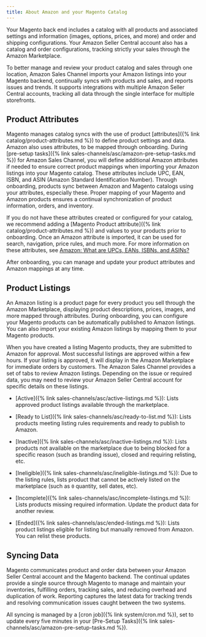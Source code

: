 ```yaml
---
title: About Amazon and your Magento Catalog
---
```


Your Magento back end includes a catalog with all products and associated settings and information (images, options, prices, and more) and order and shipping configurations. Your Amazon Seller Central account also has a catalog and order configurations, tracking strictly your sales through the Amazon Marketplace.

To better manage and review your product catalog and sales through one location, Amazon Sales Channel imports your Amazon listings into your Magento backend, continually syncs with products and sales, and reports issues and trends. It supports integrations with multiple Amazon Seller Central accounts, tracking all data through the single interface for multiple storefronts.

## Product Attributes

Magento manages catalog syncs with the use of product [attributes]({% link catalog/product-attributes.md %}) to define product settings and data. Amazon also uses attributes, to be mapped through onboarding. During [pre-setup tasks]({% link sales-channels/asc/amazon-pre-setup-tasks.md %}) for Amazon Sales Channel, you will define additional Amazon attributes if needed to ensure correct product mappings when importing your Amazon listings into your Magento catalog. These attributes include UPC, EAN, ISBN, and ASIN (Amazon Standard Identification Number). Through onboarding, products sync between Amazon and Magento catalogs using your attributes, especially these. Proper mapping of your Magento and Amazon products ensures a continual synchronization of product information, orders, and inventory.

If you do not have these attributes created or configured for your catalog, we recommend adding a [Magento Product attribute]({% link catalog/product-attributes.md %}) and values to your products prior to onboarding. Once an Amazon attribute is imported, it can be used for search, navigation, price rules, and much more. For more information on these attributes, see [Amazon: What are UPCs, EANs, ISBNs. and ASINs?][1]

After onboarding, you can manage and update your product attributes and Amazon mappings at any time.

## Product Listings

An Amazon listing is a product page for every product you sell through the Amazon Marketplace, displaying product descriptions, prices, images, and more mapped through attributes. During onboarding, you can configure your Magento products can be automatically published to Amazon listings. You can also import your existing Amazon listings by mapping them to your Magento products.

When you have created a listing Magento products, they are submitted to Amazon for approval. Most successful listings are approved within a few hours. If your listing is approved, it will display in the Amazon Marketplace for immediate orders by customers. The Amazon Sales Channel provides a set of tabs to review Amazon listings. Depending on the issue or required data, you may need to review your Amazon Seller Central account for specific details on these listings.

- [Active]({% link sales-channels/asc/active-listings.md %}): Lists approved product listings available through the marketplace.

- [Ready to List]({% link sales-channels/asc/ready-to-list.md %}): Lists products meeting listing rules requirements and ready to publish to Amazon.

- [Inactive]({% link sales-channels/asc/inactive-listings.md %}): Lists products not available on the marketplace due to being blocked for a specific reason (such as branding issue), closed and requiring relisting, etc.

- [Ineligible]({% link sales-channels/asc/ineligible-listings.md %}): Due to the listing rules, lists product that cannot be actively listed on the marketplace (such as `0` quantity, sell dates, etc).

- [Incomplete]({% link sales-channels/asc/incomplete-listings.md %}): Lists products missing required information. Update the product data for another review.

- [Ended]({% link sales-channels/asc/ended-listings.md %}): Lists product listings eligible for listing but manually removed from Amazon. You can relist these products.

## Syncing Data

Magento communicates product and order data between your Amazon Seller Central account and the Magento backend. The continual updates provide a single source through Magento to manage and maintain your inventories, fulfilling orders, tracking sales, and reducing overhead and duplication of work. Reporting captures the latest data for tracking trends and resolving communication issues caught between the two systems.

All syncing is managed by a [cron job]({% link system/cron.md %}), set to update every five minutes in your [Pre-Setup Tasks]({% link sales-channels/asc/amazon-pre-setup-tasks.md %}).

[1]: https://www.amazon.com/gp/seller/asin-upc-isbn-info.html

